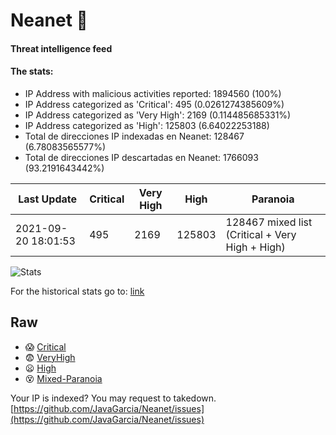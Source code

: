 # Neanet :hocho:
#### Threat intelligence feed
#### The stats:

- IP Address with malicious activities reported: 1894560 (100%)
- IP Address categorized as 'Critical':  495 (0.0261274385609%)
- IP Address categorized as 'Very High':  2169 (0.114485685331%)
- IP Address categorized as 'High':  125803 (6.64022253188)
- Total de direcciones IP indexadas en Neanet:  128467 (6.78083565577%)
- Total de direcciones IP descartadas en Neanet:  1766093 (93.2191643442%)

| Last Update | Critical | Very High | High | Paranoia |
| --- | --- | --- | --- | --- |
| 2021-09-20 18:01:53 | 495 | 2169 | 125803 | 128467 mixed list (Critical + Very High + High)|

![Stats](https://docs.google.com/spreadsheets/d/e/2PACX-1vSnaNMIXVabIpDJjufMlzH7poXnshF3mgd8Is1g9ytUEzVsP5my4Trn8f-xkoLLQ38xpL3HtmUexLo6/pubchart?oid=501124687&format=image)

For the historical stats go to: [link](/stats.csv)
## Raw
- :scream: [Critical](https://raw.githubusercontent.com/JavaGarcia/Neanet/master/blacklists/neanet_critical.txt)
- :fearful: [VeryHigh](https://raw.githubusercontent.com/JavaGarcia/Neanet/master/blacklists/neanet_veryHigh.txtt)
- :frowning: [High](https://raw.githubusercontent.com/JavaGarcia/Neanet/master/blacklists/neanet_high.txt)
- :dizzy_face: [Mixed-Paranoia](https://raw.githubusercontent.com/JavaGarcia/Neanet/master/blacklists/neanet_all.txt)


Your IP is indexed? You may request to takedown. [https://github.com/JavaGarcia/Neanet/issues](https://github.com/JavaGarcia/Neanet/issues)








































































































































































































































































































































































































































































































































































































































































































































































































































































































































































































































































































































































































































































































































































































































































































































































































































































































































































































































































































































































































































































































































































































































































































































































































































































































































































































































































































































































































































































































































































































































































































































































































































































































































































































































































































































































































































































































































































































































































































































































































































































































































































































































































































































































































































































































































































































































































































































































































































































































































































































































































































































































































































































































































































































































































































































































































































































































































































































































































































































































































































































































































































































































































































































































































































































































































































































































































































































































































































































































































































































































































































































































































































































































































































































































































































































































































































































































































































































































































































































































































































































































































































































































































































































































































































































































































































































































































































































































































































































































































































































































































































